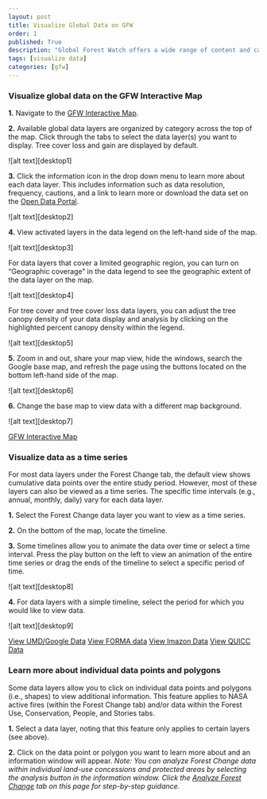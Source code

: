 ```yaml
---
layout: post
title: Visualize Global Data on GFW
order: 1
published: True
description: "Global Forest Watch offers a wide range of content and capabilities to serve a variety of users and purposes. Whether you arrive at GFW with a clear purpose or are simply exploring different features, we can help you learn to use the platform."
tags: [visualize data]
categories: [gfw]
---
```


<h3>Visualize global data on the GFW Interactive Map</h3>
<p><strong>1.</strong>  Navigate to the <a href="http://www.globalforestwatch.org/map" target="_blank">GFW Interactive Map</a>.</p>
<p><strong>2.</strong>  Available global data layers are organized by category across the top of the map. Click through the tabs to select the data layer(s) you want to display. Tree cover loss and gain are displayed by default.</p>
![alt text][desktop1]
<p><strong>3.</strong>  Click the information icon in the drop down menu to learn more about each data layer. This includes information such as data resolution, frequency, cautions, and a link to learn more or download the data set on the <a class="mobile-friendly" href="http://data.globalforestwatch.org/" target="_blank">Open Data Portal</a>.</p>
![alt text][desktop2]
<p><strong>4.</strong>  View activated layers in the data legend on the left-hand side of the map.</p>
![alt text][desktop3]
<p>For data layers that cover a limited geographic region, you can turn on “Geographic coverage” in the data legend to see the geographic extent of the data layer on the map.</p>
![alt text][desktop4]
<p>For tree cover and tree cover loss data layers, you can adjust the tree canopy density of your data display and analysis by clicking on the highlighted percent canopy density within the legend.</p>
![alt text][desktop5]
<p><strong>5.</strong>  Zoom in and out, share your map view, hide the windows, search the Google base map, and refresh the page using the buttons located on the bottom left-hand side of the map.</p>
![alt text][desktop6]
<p><strong>6.</strong>  Change the base map to view data with a different map background.</p>
![alt text][desktop7]
<p>
  <a class="btn" href='http://www.globalforestwatch.org/map' target='_blank'>GFW Interactive Map</a>
</p>

<h3>Visualize data as a time series</h3>
<p>For most data layers under the Forest Change tab, the default view shows cumulative data points over the entire study period. However, most of these layers can also be viewed as a time series. The specific time intervals (e.g., annual, monthly, daily) vary for each data layer.</p>
<p><strong>1.</strong>  Select the Forest Change data layer you want to view as a time series.</p>
<p><strong>2.</strong>  On the bottom of the map, locate the timeline.</p>
<p><strong>3.</strong>  Some timelines allow you to animate the data over time or select a time interval. Press the play button on the left to view an animation of the entire time series or drag the ends of the timeline to select a specific period of time.</p>
![alt text][desktop8]
<p><strong>4.</strong>  For data layers with a simple timeline, select the period for which you would like to view data.</p>
![alt text][desktop9]
<p>
  <a class="btn" href='http://www.globalforestwatch.org/map/3/15.00/27.00/ALL/grayscale/loss' target='_blank'>View UMD/Google Data</a>
  <a class="btn" href='http://www.globalforestwatch.org/map/3/15.00/27.00/ALL/grayscale/forma' target='_blank'>View FORMA data</a>
  <a class="btn" href='http://www.globalforestwatch.org/map/3/15.00/27.00/ALL/grayscale/imazon' target='_blank'>View Imazon Data</a>
  <a class="btn" href='http://www.globalforestwatch.org/map/3/15.00/27.00/ALL/grayscale/modis' target='_blank'>View QUICC Data</a>
</p>

<h3>Learn more about individual data points and polygons</h3>
<p>Some data layers allow you to click on individual data points and polygons (i.e., shapes) to view additional information. This feature applies to NASA active fires (within the Forest Change tab) and/or data within the Forest Use, Conservation, People, and Stories tabs.</p>
<p><strong>1.</strong>  Select a data layer, noting that this feature only applies to certain layers (see above).</p>
<p><strong>2.</strong>  Click on the data point or polygon you want to learn more about and an information window will appear. <i>Note: You can analyze Forest Change data within individual land-use concessions and protected areas by selecting the analysis button in the information window. Click the <a href="http://www.globalforestwatch.org/howto/analyze-forest-change" target='_blank'>Analyze Forest Change</a> tab on this page for step-by-step guidance.</i></p>




[//]: # (Images)
[desktop1]: /assets/images/gfw/visualize-global-data/desktop1.png "desktop1"
[desktop2]: /assets/images/gfw/visualize-global-data/desktop2.png "desktop2"
[desktop3]: /assets/images/gfw/visualize-global-data/desktop3.png "desktop3"
[desktop4]: /assets/images/gfw/visualize-global-data/desktop4.png "desktop4"
[desktop5]: /assets/images/gfw/visualize-global-data/desktop5.png "desktop5"
[desktop6]: /assets/images/gfw/visualize-global-data/desktop6.png "desktop6"
[desktop7]: /assets/images/gfw/visualize-global-data/desktop7.png "desktop7"
[desktop8]: /assets/images/gfw/visualize-global-data/desktop8.png "desktop8"
[desktop9]: /assets/images/gfw/visualize-global-data/desktop9.png "desktop9"
